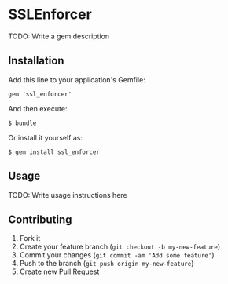 # SSLEnforcer

TODO: Write a gem description

## Installation

Add this line to your application's Gemfile:

    gem 'ssl_enforcer'

And then execute:

    $ bundle

Or install it yourself as:

    $ gem install ssl_enforcer

## Usage

TODO: Write usage instructions here

## Contributing

1. Fork it
2. Create your feature branch (`git checkout -b my-new-feature`)
3. Commit your changes (`git commit -am 'Add some feature'`)
4. Push to the branch (`git push origin my-new-feature`)
5. Create new Pull Request
